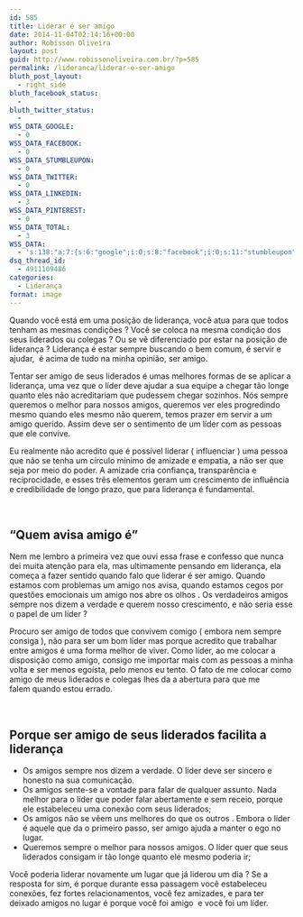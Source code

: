 ```yaml
---
id: 585
title: Liderar é ser amigo
date: 2014-11-04T02:14:16+00:00
author: Robisson Oliveira
layout: post
guid: http://www.robissonoliveira.com.br/?p=585
permalink: /lideranca/liderar-e-ser-amigo
bluth_post_layout:
  - right_side
bluth_facebook_status:
  - 
bluth_twitter_status:
  - 
WSS_DATA_GOOGLE:
  - 0
WSS_DATA_FACEBOOK:
  - 0
WSS_DATA_STUMBLEUPON:
  - 0
WSS_DATA_TWITTER:
  - 0
WSS_DATA_LINKEDIN:
  - 3
WSS_DATA_PINTEREST:
  - 0
WSS_DATA_TOTAL:
  - 3
WSS_DATA:
  - 's:138:"a:7:{s:6:"google";i:0;s:8:"facebook";i:0;s:11:"stumbleupon";i:0;s:7:"twitter";i:0;s:8:"linkedin";i:3;s:9:"pinterest";i:0;s:5:"total";i:3;}";'
dsq_thread_id:
  - 4911109486
categories:
  - Liderança
format: image
---
```

Quando você está em uma posição de liderança, você atua para que todos tenham as mesmas condições ? Você se coloca na mesma condição dos seus liderados ou colegas ? Ou se vê diferenciado por estar na posição de liderança ? Liderança é estar sempre buscando o bem comum, é servir e ajudar,  é acima de tudo na minha opinião, ser amigo.<!--more-->

Tentar ser amigo de seus liderados é umas melhores formas de se aplicar a liderança, uma vez que o líder deve ajudar a sua equipe a chegar tão longe quanto eles não acreditariam que pudessem chegar sozinhos. Nós sempre queremos o melhor para nossos amigos, queremos ver eles progredindo mesmo quando eles mesmo não querem, temos prazer em servir a um amigo querido. Assim deve ser o sentimento de um líder com as pessoas que ele convive.

Eu realmente não acredito que é possível liderar ( influenciar ) uma pessoa que não se tenha um círculo minimo de amizade e empatia, a não ser que seja por meio do poder. A amizade cria confiança, transparência e reciprocidade, e esses três elementos geram um crescimento de influência e credibilidade de longo prazo, que para liderança é fundamental.

&nbsp;

## &#8220;Quem avisa amigo é&#8221;

Nem me lembro a primeira vez que ouvi essa frase e confesso que nunca dei muita atenção para ela, mas ultimamente pensando em liderança, ela começa a fazer sentido quando falo que liderar é ser amigo. Quando estamos com problemas um amigo nos avisa, quando estamos cegos por questões emocionais um amigo nos abre os olhos . Os verdadeiros amigos sempre nos dizem a verdade e querem nosso crescimento, e não seria esse o papel de um líder ?

Procuro ser amigo de todos que convivem comigo ( embora nem sempre consiga ), não para ser um bom líder mas porque acredito que trabalhar entre amigos é uma forma melhor de viver. Como líder, ao me colocar a disposição como amigo, consigo me importar mais com as pessoas a minha volta e ser menos egoísta, pelo menos eu tento. O fato de me colocar como amigo de meus liderados e colegas lhes da a abertura para que me falem quando estou errado.

&nbsp;

## Porque ser amigo de seus liderados facilita a liderança

  * Os amigos sempre nos dizem a verdade. O líder deve ser sincero e honesto na sua comunicação.
  * Os amigos sente-se a vontade para falar de qualquer assunto. Nada melhor para o líder que poder falar abertamente e sem receio, porque ele estabeleceu uma conexão com seus liderados;
  * Os amigos não se vêem uns melhores do que os outros . Embora o líder é aquele que da o primeiro passo, ser amigo ajuda a manter o ego no lugar.
  * Queremos sempre o melhor para nossos amigos. O líder quer que seus liderados consigam ir tão longe quanto ele mesmo poderia ir;

Você poderia liderar novamente um lugar que já liderou um dia ? Se a resposta for sim, é porque durante essa passagem você estabeleceu conexões, fez fortes relacionamentos, você fez amizades, e para ter deixado amigos no lugar é porque você foi amigo  e você foi um líder.